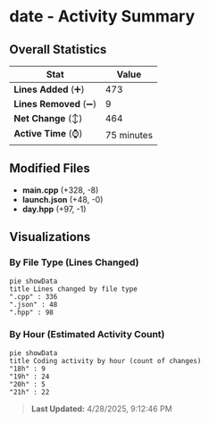 # date - Activity Summary 

## Overall Statistics

| Stat                   | Value                                                             |
| ---------------------- | ----------------------------------------------------------------- |
| **Lines Added** (➕)   | 473                                          |
| **Lines Removed** (➖) | 9                                        |
| **Net Change** (↕)    | 464                |
| **Active Time** (⌚)   | 75 minutes |


## Modified Files
- **main.cpp** (+328, -8)
- **launch.json** (+48, -0)
- **day.hpp** (+97, -1)

## Visualizations

### By File Type (Lines Changed)

```mermaid
pie showData
title Lines changed by file type
".cpp" : 336
".json" : 48
".hpp" : 98
```

### By Hour (Estimated Activity Count)

```mermaid
pie showData
title Coding activity by hour (count of changes)
"18h" : 9
"19h" : 24
"20h" : 5
"21h" : 22
```


> **Last Updated:** 4/28/2025, 9:12:46 PM